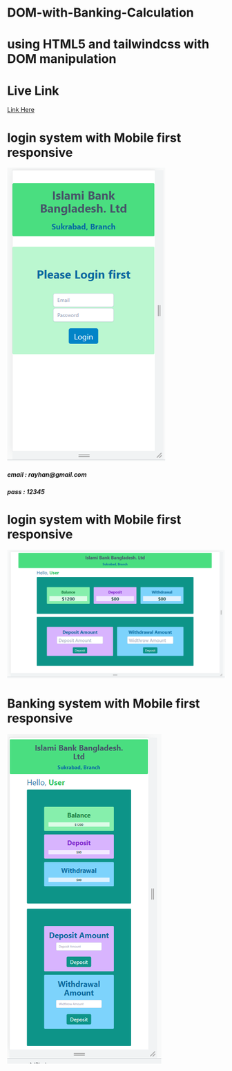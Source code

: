# DOM-with-Banking-Calculation

# using HTML5 and tailwindcss with DOM manipulation

# Live Link
<a href ="http://nmrayhan.me/DOM-with-Banking-Calculation/home.html" target="_blank">Link Here</a>

# login system with Mobile first responsive
<img src="/images/loginPage-mobile.png" alt="">

<h5>email : rayhan@gmail.com</h5>
<h5>pass : 12345</h5>

# login system with Mobile first responsive
<img src="/images/System-tab.png" alt="">

# Banking system with Mobile first responsive
<img src="/images/System-mobile.png" alt="">